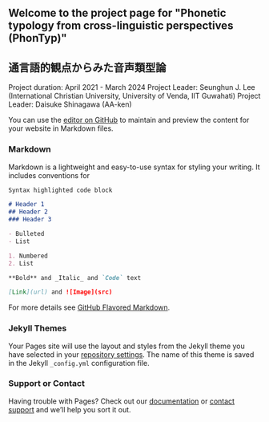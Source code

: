 ## Welcome to the project page for "Phonetic typology from cross-linguistic perspectives (PhonTyp)"
## 通言語的観点からみた音声類型論

Project duration: April 2021 - March 2024 
Project Leader: Seunghun J. Lee (International Christian University, University of Venda, IIT Guwahati) 
Project Leader: Daisuke Shinagawa (AA-ken) 


You can use the [editor on GitHub](https://github.com/ICULingLab/phontyp/edit/gh-pages/index.md) to maintain and preview the content for your website in Markdown files.


### Markdown

Markdown is a lightweight and easy-to-use syntax for styling your writing. It includes conventions for

```markdown
Syntax highlighted code block

# Header 1
## Header 2
### Header 3

- Bulleted
- List

1. Numbered
2. List

**Bold** and _Italic_ and `Code` text

[Link](url) and ![Image](src)
```

For more details see [GitHub Flavored Markdown](https://guides.github.com/features/mastering-markdown/).

### Jekyll Themes

Your Pages site will use the layout and styles from the Jekyll theme you have selected in your [repository settings](https://github.com/ICULingLab/phontyp/settings). The name of this theme is saved in the Jekyll `_config.yml` configuration file.

### Support or Contact

Having trouble with Pages? Check out our [documentation](https://docs.github.com/categories/github-pages-basics/) or [contact support](https://support.github.com/contact) and we’ll help you sort it out.
